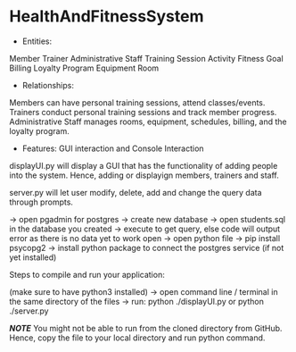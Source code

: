 # HealthAndFitnessSystem


- Entities:

Member
Trainer
Administrative Staff
Training Session
Activity
Fitness Goal
Billing
Loyalty Program
Equipment
Room


- Relationships:

Members can have personal training sessions, attend classes/events.
Trainers conduct personal training sessions and track member progress.
Administrative Staff manages rooms, equipment, schedules, billing, and the loyalty program.


- Features: GUI interaction and Console Interaction

displayUI.py will display a GUI that has the functionality of adding people into the system. Hence, adding or displayign members, trainers and staff.

server.py will let user modify, delete, add and change the query data through prompts.

-> open pgadmin for postgres
-> create new database
-> open students.sql in the database you created
-> execute to get query, else code will output error as there is no data yet to work open
-> open python file
-> pip install psycopg2 -> install python package to connect the postgres service (if not yet installed)


Steps to compile and run your application: 

(make sure to have python3 installed)
-> open command line / terminal in the same directory of the files
-> run: python ./displayUI.py or python ./server.py

***NOTE*** You might not be able to run from the cloned directory from GitHub. Hence, copy the file to your local directory and run python command.